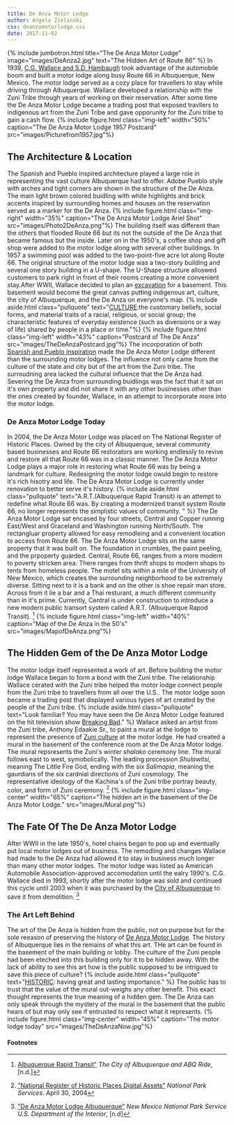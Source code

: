```yaml
---
title: De Anza Motor Lodge
author: Angela Zielinski
css: deanzamotorlodge.css
date: 2017-11-02
---
```

{% include jumbotron.html
title="The De Anza Motor Lodge"
image="images/DeAnza2.jpg"
text="The Hidden Art of Route 66"
%} 
In 1939, [C.G. Wallace and S.D. Hambaugh](https://www.nps.gov/nr/travel/route66/de_anza_motor_lodge_albuquerque.html) took advantage of the automobile boom and built a motor lodge along busy Route 66 in Albuquerque, New Mexico. The motor lodge served as a cozy place for travellers to stay while driving through Albuquerque. Wallace developed a relationship with the Zuni Tribe through years of working on their reservation. After some time the De Anza Motor Lodge became a trading post that exposed travllers to indigenous art from the Zuni Tribe and gave opporunity for the Zuni tribe to gain a cash flow. 
{% include figure.html
  class="img-left"
  width="50%"
  caption="The De Anza Motor Lodge 1957 Postcard"
  src="images/Picturefrom1957.jpg"%}
## The Architecture & Location
The Spanish and Pueblo inspired architecture played a large role in representing the vast culture Albuquerque had to offer. Adobe Pueblo style with arches and tight corners are shown in the structure of the De Anza. The main light brown colored buidling with white highlights and brick accents inspired by surrounding homes and houses on the reservation served as a marker for the De Anza.
{% include figure.html
  class="img-right"
  width="35%"
  caption="The De Anza Motor Lodge Ariel Shot"
  src="images/Photo2DeAnza.png"%} The building itself was different than the others that flooded Route 66 but its not the outside of the De Anza that became famous but the inside. 
Later on in the 1950's, a coffee shop and gift shop were added to the motor lodge along with several other buildings. In 1957 a swimming pool was added to the two-point-five acre lot along Route 66. The original structure of the motor lodge was a two-story building and several one story building in a U-shape. The U-Shape structure alloswed customers to park right in front of their rooms creating a more convenient stay.After WWII, Wallace decided to plan an [excavation](https://www.nps.gov/nr/travel/route66/de_anza_motor_lodge_albuquerque.html) for a basement. This basement would become the great canvas putting indigenous art, culture, the city of Albuquerque, and the De Anza on everyone's map. 
{% include aside.html
  class="pullquote"
  text="[CULTURE](https://www.merriam-webster.com/dictionary/culture):the customary beliefs, social forms, and material traits of a racial, religious, or social group; the characteristic features of everyday existence (such as diversions or a way of life) shared by people in a place or time."%} 
{% include figure.html
  class="img-left"
  width="43%"
  caption="Postcard of The De Anza"
  src="images/TheDeAnzaPostcard.jpg"%} 
The incorporation of both [Spanish and Pueblo inspiration](https://www.nps.gov/nr/travel/route66/de_anza_motor_lodge_albuquerque.html) made the De Anza Motor Lodge different than the surrounding motor lodges. The influence not only came from the culture of the state and city but of the art from the Zuni tribe. The surroudning area lacked the cultural influence that the De Anza had. Severing the De Anza from surrounding buidlings was the fact that it sat on it's own property and did not share it with any other businesses other than the ones created by founder, Wallace, in an attempt to incorporate more into the motor lodge.
### De Anza Motor Lodge Today
In 2004, the De Anza Motor Lodge was placed on The National Register of Historic Places. Owned by the city of Albuquerque, several community based businesses and Route 66 restorators are working endlessly to revive and restore all that Route 66 was in a classic manner. The De Anza Motor Lodge plays a major role in restoring what Route 66 was by being a landmark for culture. Redesigning the motor lodge owuld begin to restore it's rich hisotry and life. The De Anza Motor Lodge is currently under renovation to better serve it's history.
{% include aside.html
  class="pullquote"
  text="A.R.T.(Albuquerque Rapid Transit) is an attempt to redefine what Route 66 was. By creating a modernized transit system Route 66, no longer represents the simplistic values of community. "
  %}
The De Anza Motor Lodge sat encased by four streets, Central and Copper running East/West and Graceland and Washington running North/South. The rectangluar property allowed for easy remodleing and a convenient location to access from Route 66.
The De Anza Motor Lodge sits on the same property that it was built on. The foundation in crumbles, the paint peeling, and the prpoperty guarded. Central, Route 66, ranges from a more modern to poverty stricken area. There ranges from thrift shops to modern shops to tents from homeless people. The motel sits within a mile of the University of New Mexico, which creates the surrounding neighborhood to be extremely diverse. Sitting next to it is a bank and on the other is shoe repair man store. Across from it lie a bar and a Thai resturant, a much different community than in it's prime. Currently, Central is under construction to introduce a new modern public transort system called A.R.T. (Albuquerque Rapod Transit). [^source3]
{% include figure.html
  class="img-left"
  width="40%"
  caption="Map of the De Anza in the 50's"
  src="images/MapofDeAnza.png"%}
## The Hidden Gem of the De Anza Motor Lodge
The motor lodge itself represented a work of art. Before building the motor lodge Wallace began to form a bond with the Zuni tribe. The relationship Wallace cerated with the Zuni tribe helped the motor lodge connect people from the Zuni tribe to travellers from all over the U.S.. The motor lodge soon became a trading post that displayed various types of art created by the people of the Zuni tribe.
{% include aside.html
  class="pullquote"
  text="Look familiar? You may have seen the De Anza Motor Lodge featured on the hit television show [Breaking Bad](http://www.route66news.com/2017/05/24/redevelopment-de-anza-motor-lodge/)."
  %}
Wallace asked an artist from the Zuni tribe, Anthony Edaakie Sr., to paint a mural at the lodge to represent the presence of [Zuni culture](https://npgallery.nps.gov/NRHP/AssetDetail?assetID=1652f5f1-4ba9-4355-9a4b-4cecf5f17aa4) at the motor lodge. He had created a mural in the basement of the conference room at the De Anza Motor lodge. The mural repsresents the Zuni's winter *shalako* ceremony line. The mural follows east to west, symobolically. The leading procession *Shulawitsi*, meaning The Little Fire God, ending with the six *Salimopia*, meaning the gaurdians of the six cardnial directions of Zuni cosmology. The representative ideology of the Kachina's of the Zuni tribe portray beauty, color, and form of Zuni ceremony. [^source]
 {% include figure.html
  class="img-center"
  width="65%"
  caption="The hidden art in the basement of the De Anza Motor Lodge."
  src="images/Mural.png"%}
## The Fate Of The De Anza Motor Lodge
After WWII in the late 1950's, hotel chains began to pop up and eventually put local motor lodges out of business. The remodling and changes Wallace had made to the De Anza had allowed it to stay in business much longer than many other motor lodges. The motor lodge was listed as American Automobile Association-approved accomodation until the ealry 1990's. C.G. Wallace died in 1993, shortly after the motor lodge was sold and continued this cycle until 2003 when it was purchased by the [City of Albuquerque](https://www.cabq.gov/planning/boards-commissions/landmarks-urban-conservation-commission/historic-landmarks) to save it from demolition. [^source2]
### The Art Left Behind
The art of the De Anza is hidden from the public, not on purpose but for the sole reeason of preserving the history of [De Anza Motor Lodge](http://www.route66news.com/2017/05/24/redevelopment-de-anza-motor-lodge/). The history of Albuquerque lies in the remains of what this art. THe art can be found in the basement of the main building or lobby.
The culture of the Zuni people had been eteched into this building only for it to be hidden away. With the lack of ability to see this art how is the public supposed to be intrigued to save this piece of culture? 
{% include aside.html
  class="pullquote"
  text="[HISTORIC](https://www.merriam-webster.com/dictionary/historic): having great and lasting importance."
 %} 
The public has to trust that the value of the mural out-weighs any other benefit. This exact thought represents the true meaning of a hidden gem. The De Anza can only speak through the mystery of the mural in the basement that the public hears of but may only see if entrusted to respect what it represents.
{% include figure.html
  class="img-center"
  width="45%"
  caption="The motor lodge today"
  src="images/TheDeAnzaNow.jpg"%}
#### Footnotes
[^source]: ["National Register of Historic Places Digital Assets"](https://npgallery.nps.gov/NRHP/AssetDetail?assetID=1652f5f1-4ba9-4355-9a4b-4cecf5f17aa4) *National Park Services*. April 30, 2004
[^source2]: ["De Anza Motor Lodge Albuquerque"](https://www.nps.gov/nr/travel/route66/de_anza_motor_lodge_albuquerque.html) *New Mexico National Park Service U.S. Department of the Interior*, [n.d]
[^source3]: [Albuquerque Rapid Transit"](http://www.brtabq.com/AboutART) *The City of Albuquerque and ABQ Ride*, [n.d.] 
